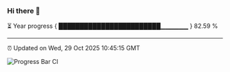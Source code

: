 ### Hi there 👋

⏳ Year progress { ████████████████████████▁▁▁▁▁▁ } 82.59 %

---

⏰ Updated on Wed, 29 Oct 2025 10:45:15 GMT

![Progress Bar CI](https://github.com/IshwaranRudhara/GIT-ACTION/workflows/Progress%20Bar%20CI/badge.svg)
